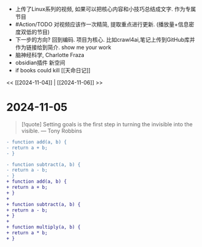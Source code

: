 
- 上传了Linux系列的视频,  如果可以把核心内容和小技巧总结成文字. 作为专属节目
- #Action/TODO 对视频应该作一次精简, 提取重点进行更新. (播放量+信息密度双低的节目)
- 下一步的方向? 回到编码. 项目为核心. 比如crawl4ai,笔记上传到GitHub库并作为链接给到简介. show me your work
- 脑神经科学, Charlotte Fraza
- obsidian插件 新空间
- if books could kill
[[天命日记]]

<< [[2024-11-04]] | [[2024-11-06]] >>

# 2024-11-05

> [!quote] Setting goals is the first step in turning the invisible into the visible.
> — Tony Robbins

```diff
- function add(a, b) { 
- return a + b; 
- } 

- function subtract(a, b) { 
- return a - b; 
- } 
+ function add(a, b) { 
+ return a + b; 
+ } 
+ 
+ function subtract(a, b) { 
+ return a - b; 
+ } 
+ 
+ function multiply(a, b) { 
+ return a * b; 
+ }
```


